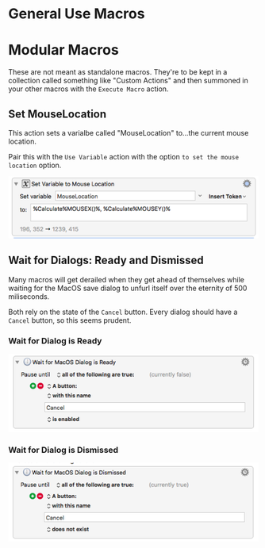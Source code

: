 

# General Use Macros



# Modular Macros

These are not meant as standalone macros. They're to be kept in a collection called something like "Custom Actions" and then summoned in your other macros with the `Execute Macro` action.

## Set MouseLocation

This action sets a varialbe called "MouseLocation" to...the current mouse location.

Pair this with the `Use Variable` action with the option `to set the mouse location` option.

![Set MouseLocation](Set-MouseLocation.png)

## Wait for Dialogs: Ready and Dismissed

Many macros will get derailed when they get ahead of themselves while waiting for the MacOS save dialog to unfurl itself over the eternity of 500 miliseconds.

Both rely on the state of the `Cancel` button. Every dialog should have a `Cancel` button, so this seems prudent.

### Wait for Dialog is Ready

![Wait for Dialog is Ready](WaitforDialogisReady.png)

### Wait for Dialog is Dismissed

![Wait for Dialog is Dismissed](WaitforDialogisDismissed.png)



